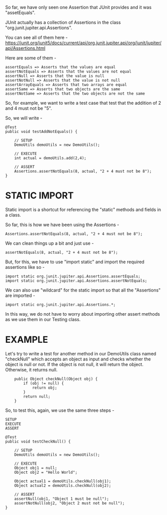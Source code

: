 So far, we have only seen one Assertion that JUnit provides and it was "assetEquals".

JUnit actually has a collection of Assertions in the class "org.junit.jupiter.api.Assertions".

You can see all of them here - https://junit.org/junit5/docs/current/api/org.junit.jupiter.api/org/junit/jupiter/api/Assertions.html

Here are some of them - 

    assertEquals => Asserts that the values are equal
    assertNotEquals => Asserts that the values are not equal
    assertNull => Asserts that the value is null
    assertNotNull => Asserts that the value is not null
    assertArrayEquals => Asserts that two arrays are equal
    assertSame => Asserts that two objects are the same
    assertNotSame => Asserts that the two objects are not the same

So, for example, we want to write a test case that test that the addition of 2 and 4 must not be "5".

So, we will write - 

    @Test
    public void testAddNotEquals() {

        // SETUP
        DemoUtils demoUtils = new DemoUtils();

        // EXECUTE
        int actual = demoUtils.add(2,4);

        // ASSERT
        Assertions.assertNotEquals(8, actual, "2 + 4 must not be 8");
    }

# STATIC IMPORT

Static import is a shortcut for referencing the "static" methods and fields in a class.

So far, this is how we have been using the Assertions - 

    Assertions.assertNotEquals(8, actual, "2 + 4 must not be 8");

We can clean things up a bit and just use - 

    assertNotEquals(8, actual, "2 + 4 must not be 8");

But, for this, we have to use "import static" and import the required assertions like so -

    import static org.junit.jupiter.api.Assertions.assertEquals;
    import static org.junit.jupiter.api.Assertions.assertNotEquals;

We can also use "wildcard" for the static import so that all the "Assertions" are imported - 

    import static org.junit.jupiter.api.Assertions.*;

In this way, we do not have to worry about importing other assert methods as we use them in our Testing class.

# EXAMPLE

Let's try to write a test for another method in our DemoUtils class named "checkNull" which accepts an object as input and checks whether the object is null or not. If the object is not null, it will return the object. Otherwise, it returns null.

        public Object checkNull(Object obj) {
            if (obj != null) {
                return obj;
            }
            return null;
        }

So, to test this, again, we use the same three steps - 

    SETUP
    EXECUTE
    ASSERT

    @Test
    public void testCheckNull() {

        // SETUP
        DemoUtils demoUtils = new DemoUtils();

        // EXECUTE
        Object obj1 = null;
        Object obj2 = "Hello World";

        Object actual1 = demoUtils.checkNull(obj1);
        Object actual2 = demoUtils.checkNull(obj2);

        // ASSERT
        assertNull(obj1, "Object 1 must be null");
        assertNotNull(obj2, "Object 2 must not be null");
    }
